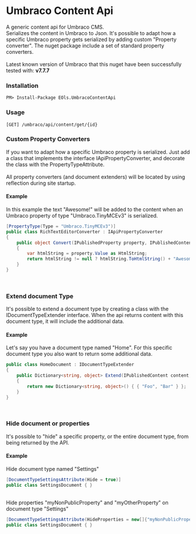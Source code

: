 # Umbraco Content Api
A generic content api for Umbraco CMS. <br>Serializes the content in Umbraco to Json. It's possible to adapt how a specific Umbraco property gets serialized by adding custom "Property converter". The nuget package include a set of standard property converters.
<br><br>
Latest known version of Umbraco that this nuget have been successfully tested with: **v7.7.7**


### Installation

    PM> Install-Package EOls.UmbracoContentApi

### Usage

    [GET] /umbraco/api/content/get/{id}

### Custom Property Converters
If you want to adapt how a specific Umbraco property is serialized. Just add a class that implements the interface IApiPropertyConverter, and decorate the class with the PropertyTypeAttribute. 
<br><br>
All property converters (and document extenders) will be located by using reflection during site startup.


#### Example
In this example the text "Awesome!" will be added to the content when an Umbraco property of type "Umbraco.TinyMCEv3" is serialized.

```C#
[PropertyType(Type = "Umbraco.TinyMCEv3")]
public class RichTextEditorConverter : IApiPropertyConverter
{
    public object Convert(IPublishedProperty property, IPublishedContent owner, ContentSerializer serializer, UmbracoHelper umbraco)
    {
        var htmlString = property.Value as HtmlString;
        return htmlString != null ? htmlString.ToHtmlString() + "Awesome!" : string.Empty;
    }
}
```
<br>

### Extend document Type
It's possible to extend a document type by creating a class with the IDocumentTypeExtender interface.
When the api returns content with this document type, it will include the additional data.

#### Example
Let's say you have a document type named "Home". For this specific document type you also want to return some additional data.

```C#
public class HomeDocument : IDocumentTypeExtender
{
    public Dictionary<string, object> Extend(IPublishedContent content, ContentSerializer serializer, UmbracoHelper umbra)
    {
        return new Dictionary<string, object>() { { "Foo", "Bar" } };
    }
}
```
<br>

### Hide document or properties
It's possible to "hide" a specific property, or the entire document type, from being returned by the API. <br>
#### Example
Hide document type named "Settings"

```C#
[DocumentTypeSettingsAttribute(Hide = true)]
public class SettingsDocument { }
```
<br>
Hide properties "myNonPublicProperty" and "myOtherProperty" on document type "Settings"

```C#
[DocumentTypeSettingsAttribute(HideProperties = new[]{"myNonPublicProperty","myOtherProperty"}))]
public class SettingsDocument { }
```


